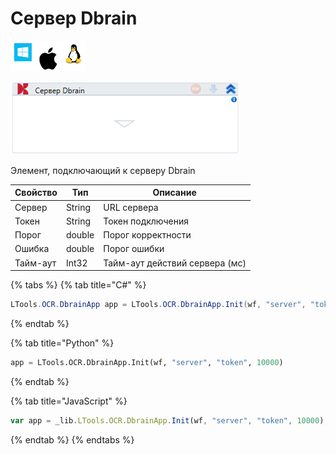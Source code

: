# Сервер Dbrain

![](<../../../../.gitbook/assets/image (100) (1) (1) (1) (2) (59).png>)

![](<../../../../.gitbook/assets/image (411).png>)

Элемент, подключающий к серверу Dbrain

| Свойство | Тип    | Описание                       |
| -------- | ------ | ------------------------------ |
| Сервер   | String | URL сервера                    |
| Токен    | String | Токен подключения              |
| Порог    | double | Порог корректности             |
| Ошибка   | double | Порог ошибки                   |
| Тайм-аут | Int32  | Тайм-аут действий сервера (мс) |

{% tabs %}
{% tab title="C#" %}
```csharp
LTools.OCR.DbrainApp app = LTools.OCR.DbrainApp.Init(wf, "server", "token", 10000);
```
{% endtab %}

{% tab title="Python" %}
```python
app = LTools.OCR.DbrainApp.Init(wf, "server", "token", 10000)
```
{% endtab %}

{% tab title="JavaScript" %}
```javascript
var app = _lib.LTools.OCR.DbrainApp.Init(wf, "server", "token", 10000);
```
{% endtab %}
{% endtabs %}
